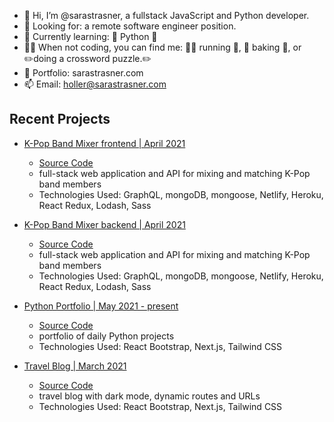 - 👋 Hi, I’m @sarastrasner, a fullstack JavaScript and Python developer.
- 👀 Looking for: a remote software engineer position.
- 🧠 Currently learning: 🐍 Python 🐍
- 👩‍💻 When not coding, you can find me: 🏃‍♀️ running 🏃‍, 🍪 baking 🍪, or ✏️doing a crossword puzzle.✏️
- 📁 Portfolio: sarastrasner.com
- 📫 Email: holler@sarastrasner.com

## Recent Projects
- [K-Pop Band Mixer frontend | April 2021](https://k-pop-band-generator.pages.dev/)
  - [Source Code](https://github.com/sarastrasner/k-pop-band-generator)
  - full-stack web application and API for mixing and matching K-Pop band members
  - Technologies Used: GraphQL, mongoDB, mongoose, Netlify, Heroku, React Redux, Lodash, Sass
 
 - [K-Pop Band Mixer backend | April 2021](https://k-pop-api-v2.herokuapp.com/graphql)
    - [Source Code](https://github.com/sarastrasner/graphql-API) 
    - full-stack web application and API for mixing and matching K-Pop band members
    - Technologies Used: GraphQL, mongoDB, mongoose, Netlify, Heroku, React Redux, Lodash, Sass

- [Python Portfolio | May 2021 - present](https://strassy-does-python.vercel.app/)
  - [Source Code](https://github.com/sarastrasner/python-portfolio)
  - portfolio of daily Python projects
  - Technologies Used: React Bootstrap, Next.js, Tailwind CSS

- [Travel Blog | March 2021](https://strassy-travels.vercel.app/)
  - [Source Code](https://github.com/sarastrasner/nextjs-blog)
  - travel blog with dark mode, dynamic routes and URLs
  - Technologies Used: React Bootstrap, Next.js, Tailwind CSS
